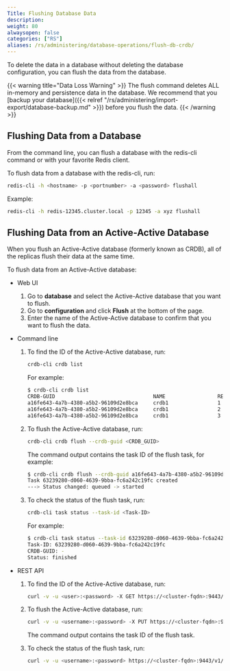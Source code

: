```yaml
---
Title: Flushing Database Data
description:
weight: 80
alwaysopen: false
categories: ["RS"]
aliases: /rs/administering/database-operations/flush-db-crdb/
---
```

To delete the data in a database without deleting the database configuration,
you can flush the data from the database.

{{< warning title="Data Loss Warning" >}}
The flush command deletes ALL in-memory and persistence data in the database.
We recommend that you [backup your database]({{< relref "/rs/administering/import-export/database-backup.md" >}}) before you flush the data.
{{< /warning >}}

## Flushing Data from a Database

From the command line, you can flush a database with the redis-cli command or with your favorite Redis client.

To flush data from a database with the redis-cli, run:

```sh
redis-cli -h <hostname> -p <portnumber> -a <password> flushall
```

Example:

```sh
redis-cli -h redis-12345.cluster.local -p 12345 -a xyz flushall
```

## Flushing Data from an Active-Active Database

When you flush an Active-Active database (formerly known as CRDB), all of the replicas flush their data at the same time.

To flush data from an Active-Active database:

- Web UI

    1. Go to **database** and select the Active-Active database that you want to flush.
    1. Go to **configuration** and click **Flush** at the bottom of the page.
    1. Enter the name of the Active-Active database to confirm that you want to flush the data.

- Command line

    1. To find the ID of the Active-Active database, run:

        ```sh
        crdb-cli crdb list
        ```

        For example:

        ```sh
        $ crdb-cli crdb list
        CRDB-GUID                                NAME                 REPL-ID CLUSTER-FQDN
        a16fe643-4a7b-4380-a5b2-96109d2e8bca     crdb1                1       cluster1.local
        a16fe643-4a7b-4380-a5b2-96109d2e8bca     crdb1                2       cluster2.local
        a16fe643-4a7b-4380-a5b2-96109d2e8bca     crdb1                3       cluster3.local
        ```

    1. To flush the Active-Active database, run:

        ```sh
        crdb-cli crdb flush --crdb-guid <CRDB_GUID>
        ```

        The command output contains the task ID of the flush task, for example:

        ```sh
        $ crdb-cli crdb flush --crdb-guid a16fe643-4a7b-4380-a5b2-96109d2e8bca
        Task 63239280-d060-4639-9bba-fc6a242c19fc created
        ---> Status changed: queued -> started
        ```

    1. To check the status of the flush task, run:

        ```sh
        crdb-cli task status --task-id <Task-ID>
        ```

        For example:

        ```sh
        $ crdb-cli task status --task-id 63239280-d060-4639-9bba-fc6a242c19fc
        Task-ID: 63239280-d060-4639-9bba-fc6a242c19fc
        CRDB-GUID: -
        Status: finished
        ```

- REST API

    1. To find the ID of the Active-Active database, run:

        ```sh
        curl -v -u <user>:<password> -X GET https://<cluster-fqdn>:9443/v1/crdbs
        ```

    1. To flush the Active-Active database, run:

        ```sh
        curl -v -u <username>:<password> -X PUT https://<cluster-fqdn>:9443/v1/crdbs/<guid>/flush
        ```

        The command output contains the task ID of the flush task.

    1. To check the status of the flush task, run:

        ```sh
        curl -v -u <username>:<password> https://<cluster-fqdn>:9443/v1/crdb_tasks/<task-id>
        ```

